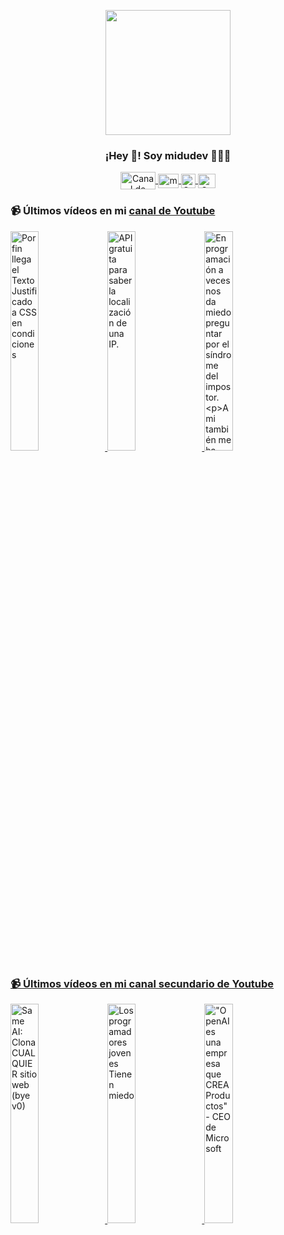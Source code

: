 <p align="center" width="300">
   <img align="center" width="200" src="https://user-images.githubusercontent.com/1561955/106762302-fda9de00-6635-11eb-99be-3ef744e60c0e.png" />
   <h3 align="center">¡Hey 👋! Soy midudev 👨🏻‍💻</h3>
</p>

<p align="center">
   <a href="https://twitch.tv/midudev" target="blank">
    <img align="center" src="https://upload.wikimedia.org/wikipedia/commons/c/ce/Twitch_logo_2019.svg" alt="Canal de Twitch de midudev" height="28px" width="56px" />
  </a>
  <span style="width: 8px;"> </span>
   <a href="https://youtube.com/midudev" target="blank">
    <img align="center" src="https://upload.wikimedia.org/wikipedia/commons/0/09/YouTube_full-color_icon_%282017%29.svg" alt="midudev" height="23px" width="33px" />
  </a>
  <span style="width: 8px;"> </span>
  <a href="https://instagram.com/midu.dev" target="blank">
    <img align="center" src="https://upload.wikimedia.org/wikipedia/commons/e/e7/Instagram_logo_2016.svg" alt="Canal de Instagram de midu.dev" height="23px" width="23px" />
  </a>
  <span style="width: 8px;"> </span>
  <a href="https://twitter.com/midudev" target="blank">
    <img align="center" src="https://upload.wikimedia.org/wikipedia/commons/thumb/6/6f/Logo_of_Twitter.svg/2491px-Logo_of_Twitter.svg.png" alt="Canal de Twitter de midudev" height="23px" width="28px" />
  </a>
</p>

### 📹 Últimos vídeos en mi [canal de Youtube](https://youtube.com/midudev?sub_confirmation=1)

<a href='https://youtu.be/R0Cop2zv4NE' target='_blank'>
  <img width='30%' src='https://img.youtube.com/vi/R0Cop2zv4NE/mqdefault.jpg' alt='Por fin llega el Texto Justificado a CSS en condiciones' />
</a>
<a href='https://youtu.be/jEadqYWoi4o' target='_blank'>
  <img width='30%' src='https://img.youtube.com/vi/jEadqYWoi4o/mqdefault.jpg' alt='API gratuita para saber la localización de una IP.' />
</a>
<a href='https://youtu.be/89p3cPZRfGc' target='_blank'>
  <img width='30%' src='https://img.youtube.com/vi/89p3cPZRfGc/mqdefault.jpg' alt='En programación a veces nos da miedo preguntar por el síndrome del impostor.

A mi también me ha pas' />
</a>

### 📹 Últimos vídeos en mi [canal secundario de Youtube](https://youtube.com/midulive?sub_confirmation=1)

<a href='https://youtu.be/qTol0C1Vy6Y' target='_blank'>
  <img width='30%' src='https://img.youtube.com/vi/qTol0C1Vy6Y/mqdefault.jpg' alt='Same AI: Clona CUALQUIER sitio web (bye v0)' />
</a>
<a href='https://youtu.be/w2vjUSV6XQg' target='_blank'>
  <img width='30%' src='https://img.youtube.com/vi/w2vjUSV6XQg/mqdefault.jpg' alt='Los programadores jovenes Tienen miedo' />
</a>
<a href='https://youtu.be/jEAGaKPAmSk' target='_blank'>
  <img width='30%' src='https://img.youtube.com/vi/jEAGaKPAmSk/mqdefault.jpg' alt='"OpenAI es una empresa que CREA Productos" - CEO de Microsoft' />
</a>